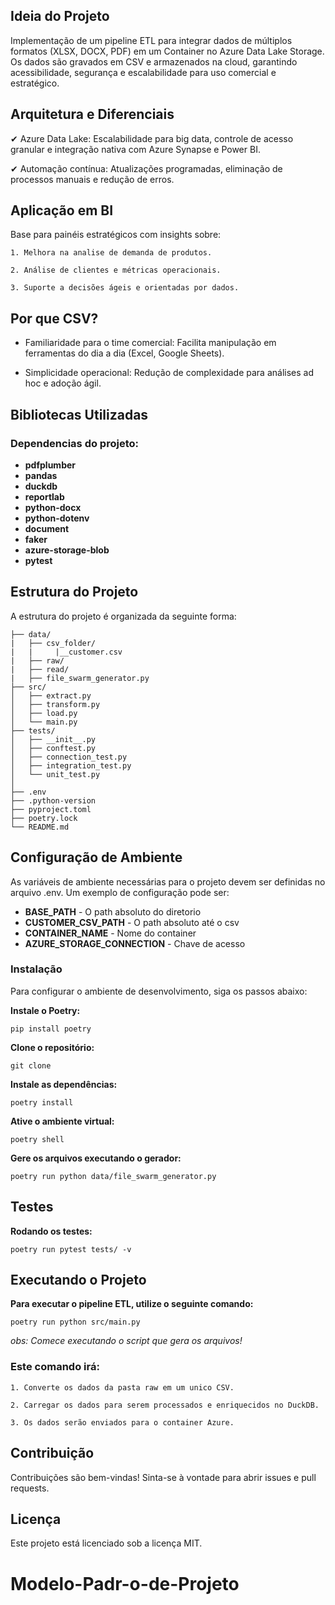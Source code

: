## Ideia do Projeto

Implementação de um pipeline ETL para integrar dados de múltiplos formatos (XLSX, DOCX, PDF) em um Container no Azure Data Lake Storage. Os dados são gravados em CSV e armazenados na cloud, garantindo acessibilidade, segurança e escalabilidade para uso comercial e estratégico.

## Arquitetura e Diferenciais

✔ Azure Data Lake: Escalabilidade para big data, controle de acesso granular e integração nativa com Azure Synapse e Power BI.   

✔ Automação contínua: Atualizações programadas, eliminação de processos manuais e redução de erros.

## Aplicação em BI

Base para painéis estratégicos com insights sobre:

    1. Melhora na analise de demanda de produtos.

    2. Análise de clientes e métricas operacionais.

    3. Suporte a decisões ágeis e orientadas por dados.

## Por que CSV?

* Familiaridade para o time comercial: Facilita manipulação em ferramentas do dia a dia (Excel, Google Sheets).

* Simplicidade operacional: Redução de complexidade para análises ad hoc e adoção ágil.

## Bibliotecas Utilizadas

### Dependencias do projeto:

* **pdfplumber**
* **pandas**
* **duckdb**
* **reportlab**
* **python-docx**
* **python-dotenv**
* **document**
* **faker**
* **azure-storage-blob**
* **pytest**

## Estrutura do Projeto

A estrutura do projeto é organizada da seguinte forma:

```
├── data/          
|   ├── csv_folder/
|   |     |__customer.csv
|   ├── raw/
|   ├── read/
|   ├── file_swarm_generator.py    
├── src/                    
│   ├── extract.py          
│   ├── transform.py         
│   ├── load.py       
│   └── main.py             
├── tests/ 
│   ├── __init__.py      
│   ├── conftest.py
│   ├── connection_test.py         
│   ├── integration_test.py       
│   └── unit_test.py 
│               
├── .env    
├── .python-version                
├── pyproject.toml          
├── poetry.lock             
└── README.md    
```          
## Configuração de Ambiente


As variáveis de ambiente necessárias para o projeto devem ser definidas no arquivo .env. Um exemplo de configuração pode ser:

* **BASE_PATH** - O path absoluto do diretorio
* **CUSTOMER_CSV_PATH** - O path absoluto até o csv
* **CONTAINER_NAME** - Nome do container
* **AZURE_STORAGE_CONNECTION** - Chave de acesso

### Instalação

Para configurar o ambiente de desenvolvimento, siga os passos abaixo:

**Instale o Poetry:**

```
pip install poetry
```

**Clone o repositório:**

```
git clone
```


**Instale as dependências:**

```
poetry install
```

**Ative o ambiente virtual:**

```
poetry shell
```
**Gere os arquivos executando o gerador:**

```
poetry run python data/file_swarm_generator.py
```

## Testes

**Rodando os testes:**

```
poetry run pytest tests/ -v
```

## Executando o Projeto


**Para executar o pipeline ETL, utilize o seguinte comando:**

```
poetry run python src/main.py
```
*obs: Comece executando o script que gera os arquivos!*

### Este comando irá:

    1. Converte os dados da pasta raw em um unico CSV.

    2. Carregar os dados para serem processados e enriquecidos no DuckDB.

    3. Os dados serão enviados para o container Azure.


## Contribuição
Contribuições são bem-vindas! Sinta-se à vontade para abrir issues e pull requests.

## Licença
Este projeto está licenciado sob a licença MIT.
# Modelo-Padr-o-de-Projeto
